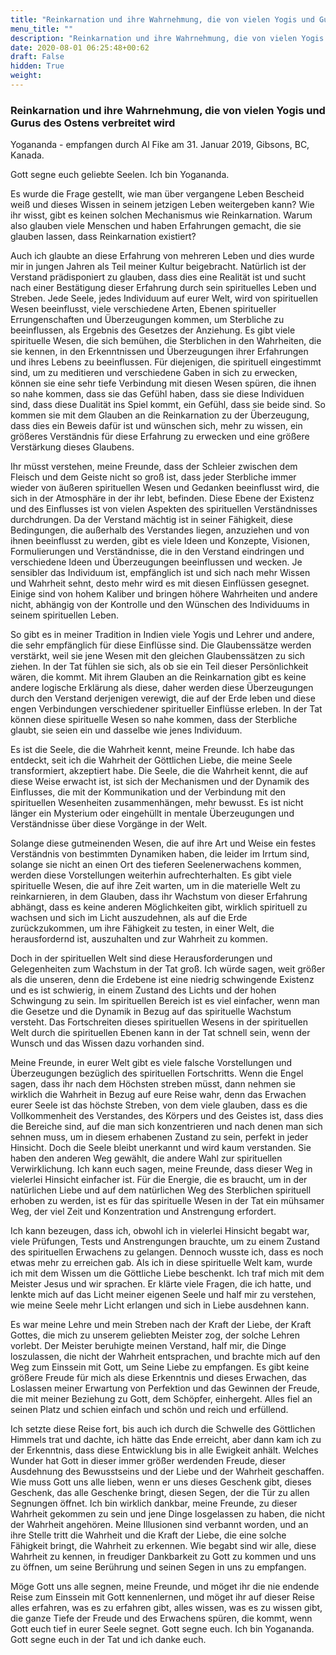 ```yaml
---
title: "Reinkarnation und ihre Wahrnehmung, die von vielen Yogis und Gurus des Ostens verbreitet wird"
menu_title: ""
description: "Reinkarnation und ihre Wahrnehmung, die von vielen Yogis und Gurus des Ostens verbreitet wird"
date: 2020-08-01 06:25:48+00:62
draft: False
hidden: True
weight:
---
```

### Reinkarnation und ihre Wahrnehmung, die von vielen Yogis und Gurus des Ostens verbreitet wird

Yogananda - empfangen durch Al Fike am 31. Januar 2019, Gibsons, BC, Kanada.

Gott segne euch geliebte Seelen. Ich bin Yogananda.

Es wurde die Frage gestellt, wie man über vergangene Leben Bescheid weiß und dieses Wissen in seinem jetzigen Leben weitergeben kann? Wie ihr wisst, gibt es keinen solchen Mechanismus wie Reinkarnation. Warum also glauben viele Menschen und haben Erfahrungen gemacht, die sie glauben lassen, dass Reinkarnation existiert?

Auch ich glaubte an diese Erfahrung von mehreren Leben und dies wurde mir in jungen Jahren als Teil meiner Kultur beigebracht. Natürlich ist der Verstand prädisponiert zu glauben, dass dies eine Realität ist und sucht nach einer Bestätigung dieser Erfahrung durch sein spirituelles Leben und Streben. Jede Seele, jedes Individuum auf eurer Welt, wird von spirituellen Wesen beeinflusst, viele verschiedene Arten, Ebenen spiritueller Errungenschaften und Überzeugungen kommen, um Sterbliche zu beeinflussen, als Ergebnis des Gesetzes der Anziehung. Es gibt viele spirituelle Wesen, die sich bemühen, die Sterblichen in den Wahrheiten, die sie kennen, in den Erkenntnissen und Überzeugungen ihrer Erfahrungen und ihres Lebens zu beeinflussen. Für diejenigen, die spirituell eingestimmt sind, um zu meditieren und verschiedene Gaben in sich zu erwecken, können sie eine sehr tiefe Verbindung mit diesen Wesen spüren, die ihnen so nahe kommen, dass sie das Gefühl haben, dass sie diese Individuen sind, dass diese Dualität ins Spiel kommt, ein Gefühl, dass sie beide sind. So kommen sie mit dem Glauben an die Reinkarnation zu der Überzeugung, dass dies ein Beweis dafür ist und wünschen sich, mehr zu wissen, ein größeres Verständnis für diese Erfahrung zu erwecken und eine größere Verstärkung dieses Glaubens.

Ihr müsst verstehen, meine Freunde, dass der Schleier zwischen dem Fleisch und dem Geiste nicht so groß ist, dass jeder Sterbliche immer wieder von äußeren spirituellen Wesen und Gedanken beeinflusst wird, die sich in der Atmosphäre in der ihr lebt, befinden. Diese Ebene der Existenz und des Einflusses ist von vielen Aspekten des spirituellen Verständnisses durchdrungen. Da der Verstand mächtig ist in seiner Fähigkeit, diese Bedingungen, die außerhalb des Verstandes liegen, anzuziehen und von ihnen beeinflusst zu werden, gibt es viele Ideen und Konzepte, Visionen, Formulierungen und Verständnisse, die in den Verstand eindringen und verschiedene Ideen und Überzeugungen beeinflussen und wecken. Je sensibler das Individuum ist, empfänglich ist und sich nach mehr Wissen und Wahrheit sehnt, desto mehr wird es mit diesen Einflüssen gesegnet. Einige sind von hohem Kaliber und bringen höhere Wahrheiten und andere nicht, abhängig von der Kontrolle und den Wünschen des Individuums in seinem spirituellen Leben.

So gibt es in meiner Tradition in Indien viele Yogis und Lehrer und andere, die sehr empfänglich für diese Einflüsse sind. Die Glaubenssätze werden verstärkt, weil sie jene Wesen mit den gleichen Glaubenssätzen zu sich ziehen. In der Tat fühlen sie sich, als ob sie ein Teil dieser Persönlichkeit wären, die kommt. Mit ihrem Glauben an die Reinkarnation gibt es keine andere logische Erklärung als diese, daher werden diese Überzeugungen durch den Verstand derjenigen verewigt, die auf der Erde leben und diese engen Verbindungen verschiedener spiritueller Einflüsse erleben. In der Tat können diese spirituelle Wesen so nahe kommen, dass der Sterbliche glaubt, sie seien ein und dasselbe wie jenes Individuum.

Es ist die Seele, die die Wahrheit kennt, meine Freunde. Ich habe das entdeckt, seit ich die Wahrheit der Göttlichen Liebe, die meine Seele transformiert, akzeptiert habe. Die Seele, die die Wahrheit kennt, die auf diese Weise erwacht ist, ist sich der Mechanismen und der Dynamik des Einflusses, die mit der Kommunikation und der Verbindung mit den spirituellen Wesenheiten zusammenhängen, mehr bewusst. Es ist nicht länger ein Mysterium oder eingehüllt in mentale Überzeugungen und Verständnisse über diese Vorgänge in der Welt.

Solange diese gutmeinenden Wesen, die auf ihre Art und Weise ein festes Verständnis von bestimmten Dynamiken haben, die leider im Irrtum sind, solange sie nicht an einen Ort des tieferen Seelenerwachens kommen, werden diese Vorstellungen weiterhin aufrechterhalten. Es gibt viele spirituelle Wesen, die auf ihre Zeit warten, um in die materielle Welt zu reinkarnieren, in dem Glauben, dass ihr Wachstum von dieser Erfahrung abhängt, dass es keine anderen Möglichkeiten gibt, wirklich spirituell zu wachsen und sich im Licht auszudehnen, als auf die Erde zurückzukommen, um ihre Fähigkeit zu testen, in einer Welt, die herausfordernd ist, auszuhalten und zur Wahrheit zu kommen.

Doch in der spirituellen Welt sind diese Herausforderungen und Gelegenheiten zum Wachstum in der Tat groß. Ich würde sagen, weit größer als die unseren, denn die Erdebene ist eine niedrig schwingende Existenz und es ist schwierig, in einem Zustand des Lichts und der hohen Schwingung zu sein. Im spirituellen Bereich ist es viel einfacher, wenn man die Gesetze und die Dynamik in Bezug auf das spirituelle Wachstum versteht. Das Fortschreiten dieses spirituellen Wesens in der spirituellen Welt durch die spirituellen Ebenen kann in der Tat schnell sein, wenn der Wunsch und das Wissen dazu vorhanden sind.

Meine Freunde, in eurer Welt gibt es viele falsche Vorstellungen und Überzeugungen bezüglich des spirituellen Fortschritts. Wenn die Engel sagen, dass ihr nach dem Höchsten streben müsst, dann nehmen sie wirklich die Wahrheit in Bezug auf eure Reise wahr, denn das Erwachen eurer Seele ist das höchste Streben, von dem viele glauben, dass es die Vollkommenheit des Verstandes, des Körpers und des Geistes ist, dass dies die Bereiche sind, auf die man sich konzentrieren und nach denen man sich sehnen muss, um in diesem erhabenen Zustand zu sein, perfekt in jeder Hinsicht. Doch die Seele bleibt unerkannt und wird kaum verstanden. Sie haben den anderen Weg gewählt, die andere Wahl zur spirituellen Verwirklichung. Ich kann euch sagen, meine Freunde, dass dieser Weg in vielerlei Hinsicht einfacher ist. Für die Energie, die es braucht, um in der natürlichen Liebe und auf dem natürlichen Weg des Sterblichen spirituell erhoben zu werden, ist es für das spirituelle Wesen in der Tat ein mühsamer Weg, der viel Zeit und Konzentration und Anstrengung erfordert.

Ich kann bezeugen, dass ich, obwohl ich in vielerlei Hinsicht begabt war, viele Prüfungen, Tests und Anstrengungen brauchte, um zu einem Zustand des spirituellen Erwachens zu gelangen. Dennoch wusste ich, dass es noch etwas mehr zu erreichen gab. Als ich in diese spirituelle Welt kam, wurde ich mit dem Wissen um die Göttliche Liebe beschenkt. Ich traf mich mit dem Meister Jesus und wir sprachen. Er klärte viele Fragen, die ich hatte, und lenkte mich auf das Licht meiner eigenen Seele und half mir zu verstehen, wie meine Seele mehr Licht erlangen und sich in Liebe ausdehnen kann.

Es war meine Lehre und mein Streben nach der Kraft der Liebe, der Kraft Gottes, die mich zu unserem geliebten Meister zog, der solche Lehren vorlebt. Der Meister beruhigte meinen Verstand, half mir, die Dinge loszulassen, die nicht der Wahrheit entsprachen, und brachte mich auf den Weg zum Einssein mit Gott, um Seine Liebe zu empfangen. Es gibt keine größere Freude für mich als diese Erkenntnis und dieses Erwachen, das Loslassen meiner Erwartung von Perfektion und das Gewinnen der Freude, die mit meiner Beziehung zu Gott, dem Schöpfer, einhergeht. Alles fiel an seinen Platz und schien einfach und schön und reich und erfüllend.

Ich setzte diese Reise fort, bis auch ich durch die Schwelle des Göttlichen Himmels trat und dachte, ich hätte das Ende erreicht, aber dann kam ich zu der Erkenntnis, dass diese Entwicklung bis in alle Ewigkeit anhält. Welches Wunder hat Gott in dieser immer größer werdenden Freude, dieser Ausdehnung des Bewusstseins und der Liebe und der Wahrheit geschaffen. Wie muss Gott uns alle lieben, wenn er uns dieses Geschenk gibt, dieses Geschenk, das alle Geschenke bringt, diesen Segen, der die Tür zu allen Segnungen öffnet. Ich bin wirklich dankbar, meine Freunde, zu dieser Wahrheit gekommen zu sein und jene Dinge losgelassen zu haben, die nicht der Wahrheit angehören. Meine Illusionen sind verbannt worden, und an ihre Stelle tritt die Wahrheit und die Kraft der Liebe, die eine solche Fähigkeit bringt, die Wahrheit zu erkennen. Wie begabt sind wir alle, diese Wahrheit zu kennen, in freudiger Dankbarkeit zu Gott zu kommen und uns zu öffnen, um seine Berührung und seinen Segen in uns zu empfangen.

Möge Gott uns alle segnen, meine Freunde, und möget ihr die nie endende Reise zum Einssein mit Gott kennenlernen, und möget ihr auf dieser Reise alles erfahren, was es zu erfahren gibt, alles wissen, was es zu wissen gibt, die ganze Tiefe der Freude und des Erwachens spüren, die kommt, wenn Gott euch tief in eurer Seele segnet. Gott segne euch. Ich bin Yogananda. Gott segne euch in der Tat und ich danke euch.
